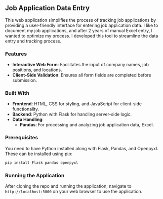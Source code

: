 ## Job Application Data Entry
This web application simplifies the process of tracking job applications by providing a user-friendly interface for entering job application data. I like to document my job applications, and after 2 years of manual Excel entry, I wanted to optimize my process. I developed this tool to streamline the data entry and tracking process.

### Features
- **Interactive Web Form**: Facilitates the input of company names, job positions, and locations.
- **Client-Side Validation**: Ensures all form fields are completed before submission.

### Built With
- **Frontend**: HTML, CSS for styling, and JavaScript for client-side functionality.
- **Backend**: Python with Flask for handling server-side logic.
- **Data Handling**: 
  - **Pandas**: For processing and analyzing job application data, Excel.
    
### Prerequisites
You need to have Python installed along with Flask, Pandas, and Openpyxl. These can be installed using pip:
```bash
pip install Flask pandas openpyxl
```

### Running the Application
After cloning the repo and running the application, navigate to `http://localhost:5000` on your web browser to use the application.
